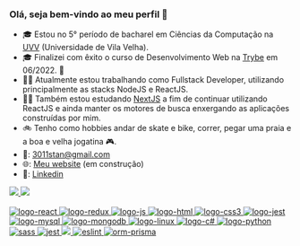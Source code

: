 ### Olá, seja bem-vindo ao meu perfil 👋

- 🎓 Estou no 5° período de bacharel em Ciências da Computação na <a href="https://uvv.br/">UVV</a> (Universidade de Vila Velha).
- 🎓 Finalizei com êxito o curso de Desenvolvimento Web na <a href="https://www.betrybe.com/">Trybe</a> em 06/2022. 🙌
- 👩‍💻 Atualmente estou trabalhando como Fullstack Developer, utilizando principalmente as stacks NodeJS e ReactJS.
- 👩‍💻 Também estou estudando <a href="https://nextjs.org/">NextJS</a> a fim de continuar utilizando ReactJS e ainda manter os motores de busca enxergando as aplicações construídas por mim.
- 🚲 Tenho como hobbies andar de skate e bike, correr, pegar uma praia e a boa e velha jogatina 🎮.
- 📧: 3011stan@gmail.com
- 🌐: <a href="https://3011stan.github.io/">Meu website</a> (em construção)
- 🔗: <a href="https://www.linkedin.com/in/stans-bs/">Linkedin</a>

 <div>
  <a href="https://github.com/3011stan">
  <img height="180em" src="https://github-readme-stats.vercel.app/api?username=3011stan&show_icons=true&theme=dark&include_all_commits=true&count_private=true"/>
  <img height="180em" src="https://github-readme-stats.vercel.app/api/top-langs/?username=3011stan&layout=compact&langs_count=7&theme=dark"/>
</div>

<div style="display: inline_block"><br>
  <img alt="logo-react" src="https://img.shields.io/badge/React-20232A?style=for-the-badge&logo=react&logoColor=61DAFB"/>
  <img alt="logo-redux" src="https://img.shields.io/badge/Redux-593D88?style=for-the-badge&logo=redux&logoColor=white"/>
  <img alt="logo-js" src="https://img.shields.io/badge/JavaScript-323330?style=for-the-badge&logo=javascript&logoColor=F7DF1E"/>
  <img alt="logo-html" src="https://img.shields.io/badge/HTML-239120?style=for-the-badge&logo=html5&logoColor=white"/>
  <img alt="logo-css3" src="https://img.shields.io/badge/CSS3-1572B6?style=for-the-badge&logo=css3&logoColor=white"/>
  <img alt="logo-jest" src="https://img.shields.io/badge/Jest-C21325?style=for-the-badge&logo=jest&logoColor=white"/>
  <img alt="logo-mysql" src="https://img.shields.io/badge/MySQL-00000F?style=for-the-badge&logo=mysql&logoColor=white"/>
  <img alt="logo-mongodb" src="https://img.shields.io/badge/MongoDB-4EA94B?style=for-the-badge&logo=mongodb&logoColor=white"/>
  <img alt="logo-linux" src="https://img.shields.io/badge/Linux-FCC624?style=for-the-badge&logo=linux&logoColor=black"/>
  <img alt="logo-c#" src="https://img.shields.io/badge/C%23-239120?style=for-the-badge&logo=c-sharp&logoColor=white"/>
  <img alt="logo-python" src="https://img.shields.io/badge/Python-3776AB?style=for-the-badge&logo=python&logoColor=white"/>
  <img alt="sass" src="https://img.shields.io/badge/Sass-CC6699?style=for-the-badge&logo=sass&logoColor=white" />
  <img alt="jest" src="https://img.shields.io/badge/Jest-323330?style=for-the-badge&logo=Jest&logoColor=white" />
  <img alt"adxd" src="https://img.shields.io/badge/Adobe%20XD-470137?style=for-the-badge&logo=Adobe%20XD&logoColor=#FF61" />
  <img alt="eslint" src="https://img.shields.io/badge/eslint-3A33D1?style=for-the-badge&logo=eslint&logoColor=white" />
  <img alt="orm-prisma" src="https://img.shields.io/badge/Prisma-3982CE?style=for-the-badge&logo=Prisma&logoColor=white" />
</div>
 <!-- ![Snake animation](https://github.com/3011stan/3011stan/blob/output/github-contribution-grid-snake.svg)
